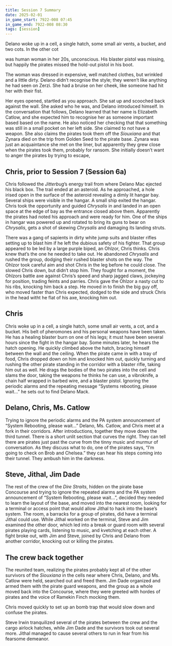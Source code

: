 ```yaml
---
title: Session 7 Summary
date: 2025-02-01
in_game_start: 7922-008 07:45
in_game_end: 7922-008 08:30
tags: [session]
---
```


Delano woke up in a cell, a single hatch, some small air vents, a bucket, and two cots. In the other cot 
<!--more --> 
was human woman
in her 20s, unconscious. His blaster pistol was missing, but happily the pirates missed the hold-out pistol in his boot.

The woman was dressed in expensive, well matched clothes, but wrinkled and a little dirty. Delano didn’t recognise the
style; they weren’t like anything he had seen on Zerzi. She had a bruise on her cheek, like someone had hit her with
their fist.

Her eyes opened, startled as you approach. She sat up and scooched back against the wall. She asked who he was, and
Delano introduced himself. In the conversation that follows, Delano learned that her name is Elizabeth Catlow, and she
expected him to recognise her as someone important based based on the name. He also noticed her checking that that
something was still in a small pocket on her left side. She claimed to not have a weapon. She also claims the pirates
took them off the *Siouxiana* and that Zynara died on the trip from Golden Seed to the pirate base. Zynara was just an
acquaintance she met on the liner, but apparently they grew close when the pirates took them, probably for ransom. She
initially doesn’t want to anger the pirates by trying to escape,

## Chris, prior to Session 7 (Session 6a)

Chris followed the *Jitterbug*’s energy trail from where Delano Mac ejected his black box. The trail ended at an
asteroid. As he approached, a hole irised open in the surface of the asteroid revealing a dimly lit hangar bay. Several
ships were visible in the hangar. A small ship exited the hangar. Chris took the opportunity and guided *Chrysalis* in
and landed in an open space at the edge of bay as the entrance closed above them. Apparently the pirates had noted his
approach and were ready for him. One of the ships in hangar was powered up and rotated to bring its guns to bear on
*Chrysalis*, gets a shot of skewing *Chrysalis* and damaging its landing struts.

There was a gang of sapients in dirty white jump suits and blaster rifles setting up to blast him if he left the dubious
safety of his fighter. That group appeared to be led by a large purple biped, an Ohlzor, Chris thinks. Chris knew that’s
the one he needed to take out. He abandoned *Chrysalis* and rushed the group, dodging their rushed blaster shots on the
way. The Ohlzor took careful aim and shot Chris in the leg before he could close. The slowed Chris down, but didn’t stop
him. They fought for a moment, the Ohlzors battle axe against Chris’s speed and sharp jagged claws, jockeying for
position, trading feints and parries. Chris gave the Ohlzor a nasty cut to his ribs, knocking him back a step. He moved
in to finish the big guy off, who moved faster than Chris expected, dodged to the side and struck Chris in the head
witht he flat of his axe, knocking him out.

## Chris

Chris woke up in a cell, a single hatch, some small air vents, a cot, and a bucket. His belt of pheromones and his
personal weapons have been taken. He has a healing blaster burn on one of his legs; it must have been several hours
since the fight in the hangar bay. Some minutes later, he hears the hatch opening. He quickly climbed above the hatch,
bracing himself between the wall and the ceiling. When the pirate came in with a tray of food, Chris dropped down on him
and knocked him out, quickly turning and rushing the other pirate standing in the corridor with a blaster rifle, taking
him out as well. He drags the bodies of the two pirates into the cell and slams the door, taking the weapons he thinks
he can use, a vibroknife, a chain half wrapped in barbed wire, and a blaster pistol. Ignoring the periodic alarms and
the repeating message “Systems rebooting, please wait…” he sets out to find Delano Mack.

## Delano, Chris, Ms. Catlow

Trying to ignore the periodic alarms and the PA system announcement of “System Rebooting, please wait…” Delano, Ms.
Catlow, and Chris meet at a fork in their corridors. After introductions, together they move down the third tunnel.
There is a short unlit section that curves the right. They can tell there are pirates just past the curve from the tinny
music and murmur of conversation. As they discuss what to do, one of the pirates says, “I’m going to check on Brob and
Chelsea.” they can hear his steps coming into their tunnel. They ambush him in the darkness.

## Steve, Jithal, Jim Dade

The rest of the crew of the *Dire Straits*, hidden on the pirate base Concourse and trying to ignore the repeated alarms
and the PA system announcement of “System Rebooting, please wait…”, decided they needed to learn the layout of the base,
and moved into the nearest room, looking for a terminal or access point that would allow Jithal to hack into the base’s
system. The room, a barracks for a group of pirates, did have a terminal Jithal could use. While Jithal worked on the
terminal, Steve and Jim examined the other door, which led into a break or guard room with several pirates playing
cards, listening to music, and kvetching at each other. A fight broke out, with Jim and Steve, joined by Chris and
Delano from another corridor, knocking out or killing the pirates.

## The crew back together

The reunited team, realizing the pirates probably kept all of the other survivors of the *Siouxiana* in the cells near
where Chris, Delano, and Ms. Catlow were held, searched out and freed them. Jim Dade organized and armed them with the
pirate guard weapons, and the group as a whole moved back into the Concourse, where they were greeted with hordes of
pirates and the voice of Ramekin Finch mocking them.

Chris moved quickly to set up an bomb trap that would slow down and confuse the pirates.

Steve Irwin tranquilized several of the pirates between the crew and the cargo airlock hatches, while Jim Dade and the
survivors took out several more. Jithal managed to cause several others to run in fear from his fearsome demeanor.